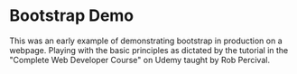 # Bootstrap Demo

This was an early example of demonstrating bootstrap in production on a webpage.  Playing with the basic principles as dictated by the tutorial in the "Complete Web Developer Course" on Udemy taught by Rob Percival.
